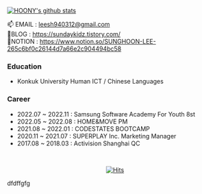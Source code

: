 [![HOONY's github stats](https://github-readme-stats.vercel.app/api?username=HOONY-LEE&show_icons=true&theme=radical)](https://github.com/HOONY-LEE/github-readme-stats) <br>

<!--
[![](https://raw.githubusercontent.com/HOONY-LEE/Card/master/profile-summary-card-output/monokai/1-repos-per-language.svg)](https://github.com/HOONY-LEE) [![](https://raw.githubusercontent.com/HOONY-LEE/Card/master/profile-summary-card-output/monokai/2-most-commit-language.svg)](https://github.com/HOONY-LEE)
[![](https://raw.githubusercontent.com/HOONY-LEE/Card/master/profile-summary-card-output/monokai/3-stats.svg)](https://github.com/HOONY-LEE) [![](https://raw.githubusercontent.com/HOONY-LEE/Card/master/profile-summary-card-output/monokai/4-productive-time.svg)](https://github.com/HOONY-LEE)

[![HOONY-LEE's github stats](https://github-readme-stats.vercel.app/api?username=gyoogle&show_icons=true&theme=radical)](https://github.com/HOONY-LEE/github-readme-stats)
<br>
[![trophy](https://github-profile-trophy.vercel.app/?username=HOONY-LEE&theme=onedark)](https://github.com/HOONY-LEE/github-profile-trophy)


[![Solved.ac Profile](http://mazassumnida.wtf/api/generate_badge?boj=kim6394)](https://solved.ac/kim6394)
-->

📫 EMAIL : leesh940312@gmail.com  <br>
📝BLOG : https://sundaykidz.tistory.com/  <br>
📝NOTION : https://www.notion.so/SUNGHOON-LEE-265c6bf0c26144d7a66e2c904494bc58 <br>  

### Education
- Konkuk University Human ICT / Chinese Languages 

### Career

- 2022.07 ~ 2022.11 : Samsung Software Academy For Youth 8st
- 2022.05 ~ 2022.08 : HOME&MOVE PM
- 2021.08 ~ 2022.01 : CODESTATES BOOTCAMP
- 2020.11 ~ 2021.07 : SUPERPLAY Inc. Marketing Manager
- 2017.08 ~ 2018.03 : Activision Shanghai QC
<br>
  
<div align=center>
 
[![Hits](https://hits.seeyoufarm.com/api/count/incr/badge.svg?url=https%3A%2F%2Fgithub.com%2Fgyoogle%2Fhit-counter&count_bg=%2379C83D&title_bg=%23555555&icon=&icon_color=%23E7E7E7&title=hits&edge_flat=false)](https://hits.seeyoufarm.com)
  
</div>

dfdffgfg
